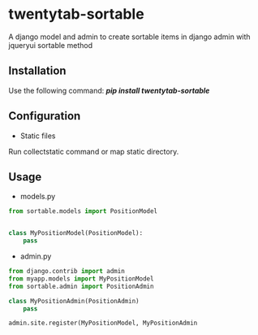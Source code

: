twentytab-sortable
==================

A django model and admin to create sortable items in django admin with jqueryui sortable method

## Installation

Use the following command: <b><i>pip install twentytab-sortable</i></b>

## Configuration

- Static files

Run collectstatic command or map static directory.

## Usage
- models.py

```py
from sortable.models import PositionModel


class MyPositionModel(PositionModel):
    pass

```

- admin.py

```py
from django.contrib import admin
from myapp.models import MyPositionModel
from sortable.admin import PositionAdmin

class MyPositionAdmin(PositionAdmin)
    pass

admin.site.register(MyPositionModel, MyPositionAdmin


```